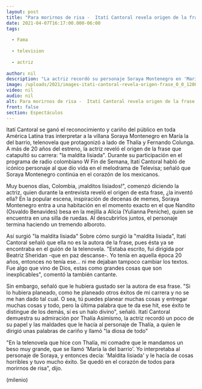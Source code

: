 ```yaml
---
layout: post
title: "Para morirnos de risa -  Itatí Cantoral revela origen de la frase la maldita lisiada"
date: 2021-04-07T16:17:00.000-06:00
tags:
  
  - Fama
  
  - television
  
  - actriz
  
author: nil
description: "La actriz recordó su personaje Soraya Montenegro en 'María la del barrio'; además expresó su cariño y admiración por Thalía. "
image: /uploads/2021/images-itati-cantoral-revela-origen-frase_0_0_1200_747.jpg
video: nil
audio: nil
alt: Para morirnos de risa -  Itatí Cantoral revela origen de la frase la maldita lisiada
front: false
section: Espectáculos
---
```


Itatí Cantoral se ganó el reconocimiento y cariño del público en toda América Latina tras interpretar a la villana Soraya Montenegro en María la del barrio, telenovela que protagonizó a lado de Thalía y Fernando Colunga. A más de 20 años del estreno, la actriz reveló el origen de la frase que catapultó su carrera: "la maldita lisiada".  Durante su participación en el programa de radio colombiano W Fin de Semana, Itatí Cantoral habló de icónico personaje al que dio vida en el melodrama de Televisa; señaló que Soraya Montenegro continúa en el corazón de los mexicanos.  

Muy buenos días, Colombia, ¡malditos lisiados!", comenzó diciendo la actriz, quien durante la entrevista reveló el origen de esta frase, ¿la inventó ella? En la popular escena, inspiración de decenas de memes, Soraya Montenegro entra a una habitación en el momento exacto en el que Nandito (Osvaldo Benavides) besa en la mejilla a Alicia (Yulianna Peniche), quien se encuentra en una silla de ruedas. Al descubrirlos juntos, el personaje termina haciendo un tremendo alboroto. 

​Así surgió "la maldita lisiada" Sobre cómo surgió la "maldita lisiada", Itatí Cantoral señaló que ella no es la autora de la frase, pues ésta ya se encontraba en el guión de la telenovela.  "Estaba escrito, fui dirigida por Beatriz Sheridan -que en paz descanse-. Yo tenía en aquella época 20 años, entonces no tenía ese... ni me dejaban tampoco cambiar los textos. Fue algo que vino de Dios, estas como grandes cosas que son inexplicables", comentó la también cantante.

Sin embargo, señaló que le hubiera gustado ser la autora de esa frase. "Si lo hubiera planeado, como he planeado otros éxitos de mi carrera y no se me han dado tal cual. O sea, tú puedes planear muchas cosas y entregar muchas cosas y todo, pero la última palabra que te da ese hit, ese éxito te distingue de los demás, sí es un halo divino", señaló.  Itatí Cantoral demuestra su admiración por Thalía Asimismo, la actriz recordó un poco de su papel y las maldades que le hacía al personaje de Thalía, a quien le dirigió unas palabras de cariño y llamó "la diosa de todo" 

"En la telenovela que hice con Thalía, mi comadre que le mandamos un beso muy grande, que se llamó 'María la del barrio'. Yo interpretaba al personaje de Soraya, y entonces decía: 'Maldita lisiada' y le hacía de cosas horribles y tuvo mucho éxito. Se quedó en el corazón de todos para morirnos de risa", dijo.  

(milenio)